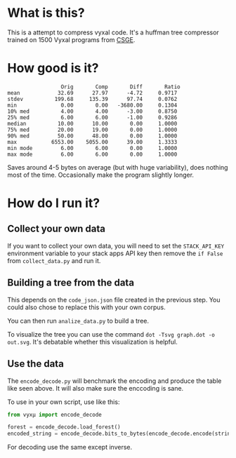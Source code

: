 # What is this?

This is a attempt to compress vyxal code. It's a huffman tree compressor trained on 1500 Vyxal programs from [CSGE](https://codegolf.stackexchange.com).

# How good is it?

```
                 Orig       Comp       Diff       Ratio
mean            32.69      27.97      -4.72     0.9717
stdev          199.68     135.39      97.74     0.0762
min              0.00       0.00   -3680.00     0.1304
10% med          4.00       4.00      -3.00     0.8750
25% med          6.00       6.00      -1.00     0.9286
median          10.00      10.00       0.00     1.0000
75% med         20.00      19.00       0.00     1.0000
90% med         50.00      48.00       0.00     1.0000
max           6553.00    5055.00      39.00     1.3333
min mode         6.00       6.00       0.00     1.0000
max mode         6.00       6.00       0.00     1.0000
```
Saves around 4-5 bytes on average (but with huge variability), does nothing most of the time. Occasionally make the program slightly longer.

# How do I run it?

## Collect your own data

If you want to collect your own data, you will need to set the `STACK_API_KEY` environment variable to your stack apps API key then remove the `if False` from `collect_data.py` and run it.

## Building a tree from the data

This depends on the `code_json.json` file created in the previous step. You could also chose to replace this with your own corpus.

You can then run `analize_data.py` to build a tree.

To visualize the tree you can use the command `dot -Tsvg graph.dot -o out.svg`. It's debatable whether this visualization is helpful.

## Use the data

The `encode_decode.py` will benchmark the encoding and produce the table like seen above. It will also make sure the enccoding is sane.

To use in your own script, use like this:

```py
from vyxμ import encode_decode

forest = encode_decode.load_forest()
encoded_string = encode_decode.bits_to_bytes(encode_decode.encode(string, forest))
```

For decoding use the same except inverse.
